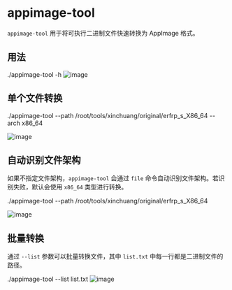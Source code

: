 # appimage-tool

`appimage-tool` 用于将可执行二进制文件快速转换为 AppImage 格式。

## 用法

./appimage-tool -h
![image](https://github.com/user-attachments/assets/ea8d61aa-3280-40f7-b276-7e5d609e7d17)

## 单个文件转换
./appimage-tool --path /root/tools/xinchuang/original/erfrp_s_X86_64 --arch x86_64

![image](https://github.com/user-attachments/assets/26da7ddc-d958-44eb-bd01-0db83ade46c2)

## 自动识别文件架构
如果不指定文件架构，`appimage-tool` 会通过 `file` 命令自动识别文件架构。若识别失败，默认会使用 `x86_64` 类型进行转换。

./appimage-tool --path /root/tools/xinchuang/original/erfrp_s_X86_64 

![image](https://github.com/user-attachments/assets/45779cd7-f6d2-46e4-875d-5346fff1743d)

## 批量转换
通过 `--list` 参数可以批量转换文件，其中 `list.txt` 中每一行都是二进制文件的路径。

./appimage-tool --list list.txt
![image](https://github.com/user-attachments/assets/0d6e0311-26b9-40b7-9b4a-a841e889c6b5)

